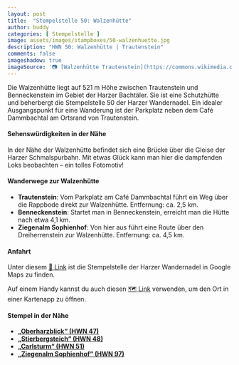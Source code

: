```yaml
---
layout: post
title:  "Stempelstelle 50: Walzenhütte"
author: buddy
categories: [ Stempelstelle ]
image: assets/images/stampboxes/50-walzenhuette.jpg
description: "HWN 50: Walzenhütte | Trautenstein"
comments: false
imageshadow: true
imageSource: '📷 [Walzenhütte Trautenstein](https://commons.wikimedia.org/wiki/File:Walzenh%C3%BCtte_Trautenstein.jpg) von <a href="//commons.wikimedia.org/wiki/User:B.Thomas95" title="User:B.Thomas95">Thomas Binder</a> unter Lizenz [CC BY-SA 4.0](https://creativecommons.org/licenses/by-sa/4.0)'
---
```


Die Walzenhütte liegt auf 521 m Höhe zwischen Trautenstein und Benneckenstein im Gebiet der Harzer Bachtäler. Sie ist eine Schutzhütte und beherbergt die Stempelstelle 50 der Harzer Wandernadel. Ein idealer Ausgangspunkt für eine Wanderung ist der Parkplatz neben dem Café Dammbachtal am Ortsrand von Trautenstein.

#### Sehenswürdigkeiten in der Nähe

In der Nähe der Walzenhütte befindet sich eine Brücke über die Gleise der Harzer Schmalspurbahn. Mit etwas Glück kann man hier die dampfenden Loks beobachten – ein tolles Fotomotiv!

#### Wanderwege zur Walzenhütte

- **Trautenstein**: Vom Parkplatz am Café Dammbachtal führt ein Weg über die Rappbode direkt zur Walzenhütte. Entfernung: ca. 2,5 km.
- **Benneckenstein**: Startet man in Benneckenstein, erreicht man die Hütte nach etwa 4,1 km.
- **Ziegenalm Sophienhof**: Von hier aus führt eine Route über den Dreiherrenstein zur Walzenhütte. Entfernung: ca. 4,5 km.

#### Anfahrt

Unter diesem [📍 Link](https://www.google.com/maps/dir/?api=1&origin=&destination=51.66103%2C%2010.76721) ist die Stempelstelle der Harzer Wandernadel in Google Maps zu finden.

<div class="android-only">
  Auf einem Handy kannst du auch diesen 
  <a href="geo:51.66103,10.76721">🗺️ Link</a> 
  verwenden, um den Ort in einer Kartenapp zu öffnen.
  <p></p>
</div>

#### Stempel in der Nähe

- [**„Oberharzblick“ (HWN 47)**](/stempelstelle-47-oberharzblick-am-buchberg)
- [**„Stierbergsteich“ (HWN 48)**](/stempelstelle-48-stierbergsteich)
- [**„Carlsturm“ (HWN 51)**](/stempelstelle-51-carlsturm)
- [**„Ziegenalm Sophienhof“ (HWN 97)**](/stempelstelle-97-ziegenalm-sophienhof)

